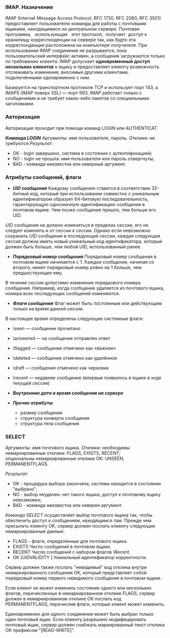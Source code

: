 ### IMAP. Назначение
IMAP (Internet Message Access Protocol, RFC 1730, RFC 2060, RFC 3501)  предоставляет пользователю команды для работы с почтовыми ящиками, находящимися на центральном сервере. Почтовая программа,   использующая   этот протокол,  получает  доступ к хранилищу корреспонденции на сервере так, как будто эта корреспонденция расположена на компьютере получателя. При использовании IMAP соединение не разрывается, пока пользовательский интерфейс активен, а сообщения загружаются только по требованию клиента.
IMAP допускает **одновременный доступ нескольких клиентов** к ящику и предоставляет клиенту возможность отслеживать изменения, вносимые другими клиентами, подключёнными одновременно с ним.

Базируется на транспортном протоколе TCP и использует порт 143, а IMAPS (IMAP поверх SSL) — порт 993. IMAP работает только с сообщениями и не требует каких-либо пакетов со специальными заголовками.

### Авторизация
Авторизация проходит при помощи команд LOGIN или AUTHENTICAT.

**_Команда LOGIN_**
_Аргументы_: имя пользователя, пароль.
_Отклики_: не требуются
_Результат_: 
- OK - login завершено, система в состоянии с аутентификацией;
- NO - login не прошла: имя пользователя или пароль отвергнуты;
- BAD - команда неизвестна или неверный аргумент.

### Атрибуты сообщений, флаги
- **_UID сообщения_**
Каждому сообщению ставится в соответствие 32-битный код, который при использовании совместно с уникальным идентификатором образует 64-битовую последовательность, гарантирующую однозначную идентификацию сообщения в почтовом ящике. Чем позже сообщение пришло, тем больше его UID.

UID сообщения не должно изменяться в пределах сессии, его не следует изменять и от сессии к сессии. Однако если невозможно сохранить UID сообщения в последующей сессии, каждая следующая сессия должна иметь новый уникальный код идентификатора, который должен быть больше, чем любой UID, использованный ранее.

- **_Порядковый номер сообщения_**
Порядковый номер сообщения в почтовом ящике начинается с 1. Каждое сообщение, начиная со второго, имеет порядковый номер ровно на 1 больше, чем предшествующее ему.

В течение сессии допустимо изменение порядкового номера сообщения. Например, когда сообщение удаляется из почтового ящика, номера всех последующих сообщений изменяются.

- **_Флаги сообщения_**
Флаг может быть постоянным или действующим только на время данной сессии.

В настоящее время определены следующие системные флаги:
- \seen — сообщение прочитано
- \answered — на сообщение отправлен ответ
- \flagged — сообщение отмечено как «важное»
- \deleted — сообщение отмечено как удалённое
- \draft — сообщение отмечено как черновик
- \recent — недавнее сообщение (впервые появилось в ящике в ходе текущей сессии)

- **_Внутренние дата и время сообщения на сервере_**
- **_Прочие атрибуты_** 
	- размер сообщения
	- структура конверта сообщения
	- структура тела сообщения

### SELECT
_Аргументы_: имя почтового ящика.
_Отклики_: необходимы немаркированные отклики: FLAGS, EXISTS, RECENT;  
опциональны немаркированные отклики OK: UNSEEN, PERMANENTFLAGS.

_Результат_: 
- OK - процедура выбора закончена, система находится в состоянии "выбрано";
- NO - выбор неудачен: нет такого ящика, доступ к почтовому ящику невозможен;
- BAD - команда неизвестна или неверен аргумент.

_Команда SELECT_ осуществляет выбор почтового ящика так, чтобы обеспечить доступ к сообщениям, находящимся там. Прежде чем присылать клиенту OK, сервер должен послать клиенту следующие немаркированные данные:
- FLAGS - флаги, определенные для почтового ящика.
- <n> EXISTS Число сообщений в почтовом ящике.
- <n> RECENT Число сообщений с набором флагов \Recent.
- OK [UIDVALIDITY <n> ] Уникальный идентификатор корректности.

Сервер должен также послать "невидимый" код отклика внутри немаркированного сообщения OK, который представляет собой порядковый номер первого невидимого сообщения в почтовом ящике.

Если клиент не может изменить состояние одного или нескольких флагов, перечисленных в немаркированном отклике FLAGS, сервер должен в немаркированном отклике OK послать код PERMANENTFLAGS, перечислив флаги, которые клиент может изменить.

Единовременно для одного соединения может быть выбран только один почтовый ящик. Если клиенту разрешено модифицировать почтовый ящик, сервер должен снабжать маркированный текст отклика OK префиксом "[READ-WRITE]".
